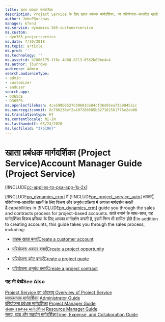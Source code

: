 ```yaml
---
title: खाता प्रबंधक मार्गदर्शिका
description: Project Service के लिए खाता प्रबंधक मार्गदर्शिका, जो परियोजना-आधारित खातों के लिए विक्रय और अनुबंध प्रक्रिया में आपका मार्गदर्शन करती है.
author: JohnPBurrows
manager: kfend
ms.service: dynamics-365-customerservice
ms.custom:
- dyn365-projectservice
ms.date: 7/30/2018
ms.topic: article
ms.prod: ''
ms.technology: ''
ms.assetid: b7886175-ff8c-4d60-8713-6562b09be4e4
ms.author: jburrows
audience: Admin
search.audienceType:
- admin
- customizer
- enduser
search.app:
- D365CE
- D365PS
ms.openlocfilehash: 4ce590b6527d39603da84cf36d05ea73a9945a1c
ms.sourcegitcommit: 8c786230ef2a497280885b827162561776e2eb00
ms.translationtype: HT
ms.contentlocale: hi-IN
ms.lasthandoff: 03/24/2020
ms.locfileid: "3751967"
---
```

# <a name="account-manager-guide-project-service"></a><span data-ttu-id="af6c2-103">खाता प्रबंधक मार्गदर्शिका (Project Service)</span><span class="sxs-lookup"><span data-stu-id="af6c2-103">Account Manager Guide (Project Service)</span></span>

[!INCLUDE[cc-applies-to-psa-app-1x-2x](../includes/cc-applies-to-psa-app-1x-2x.md)]

[!INCLUDE[pn_dynamics_crm](../includes/pn-dynamics-crm.md)] <span data-ttu-id="af6c2-104">में [!INCLUDE[pn_project_service_auto](../includes/pn-project-service-auto.md)] क्षमताएँ, परियोजना-आधारित खातों के लिए विक्रय और अनुबंध प्रक्रिया में आपका मार्गदर्शन करती हैं.</span><span class="sxs-lookup"><span data-stu-id="af6c2-104">capabilities in [!INCLUDE[pn_dynamics_crm](../includes/pn-dynamics-crm.md)] guide you through the sales and contracts process for project-based accounts.</span></span> <span data-ttu-id="af6c2-105">खाते बनाने के साथ-साथ, यह मार्गदर्शिका विक्रय प्रक्रिया के लिए आपका मार्गदर्शन करती है, इसमें निम्न भी शामिल होते हैं:</span><span class="sxs-lookup"><span data-stu-id="af6c2-105">In addition to creating accounts, this guide takes you through the sales process, including:</span></span>  
  
-   [<span data-ttu-id="af6c2-106">ग्राहक खाता बनाएँ</span><span class="sxs-lookup"><span data-stu-id="af6c2-106">Create a customer account</span></span>](../project-service/create-customer-account.md)  
  
-   [<span data-ttu-id="af6c2-107">परियोजना अवसर बनाएँ</span><span class="sxs-lookup"><span data-stu-id="af6c2-107">Create a project opportunity</span></span>](../project-service/create-project-opportunity.md)  
  
-   [<span data-ttu-id="af6c2-108">परियोजना कोट बनाएँ</span><span class="sxs-lookup"><span data-stu-id="af6c2-108">Create a project quote</span></span>](../project-service/create-project-quote.md)  
  
-   [<span data-ttu-id="af6c2-109">परियोजना अनुबंध बनाएँ</span><span class="sxs-lookup"><span data-stu-id="af6c2-109">Create a project contract</span></span>](../project-service/create-project-contract.md)  
  
  
### <a name="see-also"></a><span data-ttu-id="af6c2-110">यह भी देखें</span><span class="sxs-lookup"><span data-stu-id="af6c2-110">See Also</span></span>  
 <span data-ttu-id="af6c2-111">[Project Service का ओवरव्यू](../project-service/overview.md) </span><span class="sxs-lookup"><span data-stu-id="af6c2-111">[Overview of Project Service](../project-service/overview.md) </span></span>  
 <span data-ttu-id="af6c2-112">[व्यवस्थापक मार्गदर्शिका](../project-service/admin-guide.md) </span><span class="sxs-lookup"><span data-stu-id="af6c2-112">[Administrator Guide](../project-service/admin-guide.md) </span></span>  
 <span data-ttu-id="af6c2-113">[परियोजना प्रबंधक मार्गदर्शिका](../project-service/project-manager-guide.md) </span><span class="sxs-lookup"><span data-stu-id="af6c2-113">[Project Manager Guide](../project-service/project-manager-guide.md) </span></span>  
 <span data-ttu-id="af6c2-114">[संसाधन प्रबंधक मार्गदर्शिका](../project-service/resource-manager-guide.md) </span><span class="sxs-lookup"><span data-stu-id="af6c2-114">[Resource Manager Guide](../project-service/resource-manager-guide.md) </span></span>  
 [<span data-ttu-id="af6c2-115">समय, व्यय और सहयोग मार्गदर्शिका</span><span class="sxs-lookup"><span data-stu-id="af6c2-115">Time, Expense, and Collaboration Guide</span></span>](../project-service/time-expense-collaboration-guide.md)
